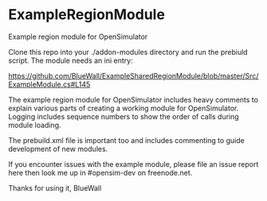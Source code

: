ExampleRegionModule
===================

Example region module for OpenSimulator

Clone this repo into your ./addon-modules directory and
run the prebiuld script. The module needs an ini entry:

https://github.com/BlueWall/ExampleSharedRegionModule/blob/master/Src/ExampleModule.cs#L145


The example region module for OpenSimulator includes heavy comments to explain 
various parts of creating a working module for OpenSimulator. Logging includes
sequence numbers to show the order of calls during module loading. 

The prebuild.xml file is important too and includes commenting to guide development
of new modules.

If you encounter issues with the example module, please file an issue report here then
look me up in #opensim-dev on freenode.net.

Thanks for using it,
BlueWall

